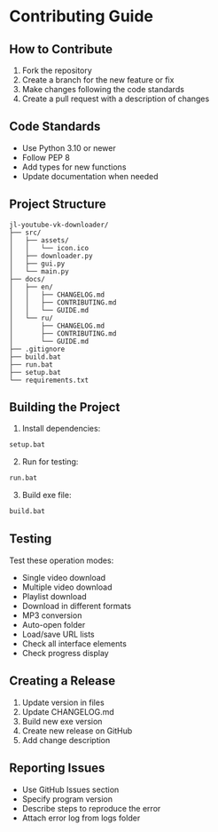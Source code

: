 # Contributing Guide

## How to Contribute

1. Fork the repository
2. Create a branch for the new feature or fix
3. Make changes following the code standards
4. Create a pull request with a description of changes

## Code Standards

- Use Python 3.10 or newer
- Follow PEP 8
- Add types for new functions
- Update documentation when needed

## Project Structure

```
jl-youtube-vk-downloader/
├── src/
│   ├── assets/
│   │   └── icon.ico
│   ├── downloader.py
│   ├── gui.py
│   └── main.py
├── docs/
│   ├── en/
│   │   ├── CHANGELOG.md
│   │   ├── CONTRIBUTING.md
│   │   └── GUIDE.md
│   └── ru/
│       ├── CHANGELOG.md
│       ├── CONTRIBUTING.md
│       └── GUIDE.md
├── .gitignore
├── build.bat
├── run.bat
├── setup.bat
└── requirements.txt
```

## Building the Project

1. Install dependencies:
```bash
setup.bat
```

2. Run for testing:
```bash
run.bat
```

3. Build exe file:
```bash
build.bat
```

## Testing

Test these operation modes:
- Single video download
- Multiple video download
- Playlist download
- Download in different formats
- MP3 conversion
- Auto-open folder
- Load/save URL lists
- Check all interface elements
- Check progress display

## Creating a Release

1. Update version in files
2. Update CHANGELOG.md
3. Build new exe version
4. Create new release on GitHub
5. Add change description

## Reporting Issues

- Use GitHub Issues section
- Specify program version
- Describe steps to reproduce the error
- Attach error log from logs folder